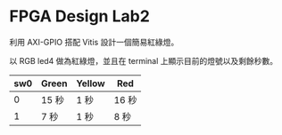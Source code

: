 # FPGA Design Lab2

利用 AXI-GPIO 搭配 Vitis 設計一個簡易紅綠燈。


以 RGB led4 做為紅綠燈，並且在 terminal 上顯示目前的燈號以及剩餘秒數。  

| sw0 | Green | Yellow | Red |
|-------|-------|-------|-------|
| 0 | 15 秒 | 1 秒 | 16 秒 |
| 1 |  7 秒 | 1 秒 |  8 秒 |


